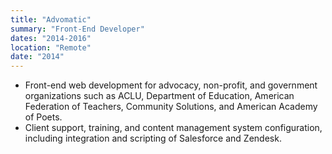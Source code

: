 ```yaml
---
title: "Advomatic"
summary: "Front-End Developer"
dates: "2014-2016"
location: "Remote"
date: "2014"
---
```

- Front-end web development for advocacy, non-profit, and government organizations such as ACLU, Department of Education, American Federation of Teachers, Community Solutions, and American Academy of Poets.
- Client support, training, and content management system configuration, including integration and scripting of Salesforce and Zendesk.